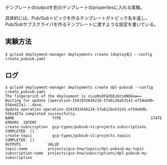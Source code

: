 テンプレートのoutputを別のテンプレートのpropertiesに入れる実験。

具体的には、Pub/Subトピックを作るテンプレートがトピック名を返し、Pub/Subサブスクライバを作るテンプレートに渡すような設定を書いている。

## 実験方法

```
$ gcloud deployment-manager deployments create [deploy名] --config create_pubsub.yaml
```

## ログ

```
$ gcloud deployment-manager deployments create dpl-pubsub --config create_pubsub.yaml
The fingerprint of the deployment is cLuoNs8FA3bEzOzsmNG6aw==
Waiting for update [operation-1541932646216-57a612ba53141-ef58ab0b-556ed27a]...done.
Update operation operation-1541932646216-57a612ba53141-ef58ab0b-556ed27a completed successfully.
NAME                 TYPE                                        STATE      ERRORS  INTENT
create-subscription  gcp-types/pubsub-v1:projects.subscriptions  COMPLETED  []
create-topic         gcp-types/pubsub-v1:projects.topics         COMPLETED  []
OUTPUTS            VALUE
topic-name         projects/gce-hnw/topics/dpl-pubsub-my-topic
subscription-name  projects/gce-hnw/subscriptions/dpl-pubsub-my-subscription
```
